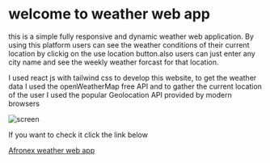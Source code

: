 <h1>welcome to weather web app</h1>
<p margin-bottom="20px">this is a simple fully responsive and dynamic weather web application. By using this platform  users can see the weather conditions of their current location by clickig on the use location button.also users can just enter any city name and see the weekly weather forcast for that location.

<p>I used react js with tailwind css to develop this website, to get the weather data I used the openWeatherMap free API and to gather the current location of the user I used the popular Geolocation API provided by modern browsers</p>

![screen](https://github.com/kalolani/Afronex-task-2-weather-web-app/assets/123155716/e2d5a1f6-6e80-408b-9bcb-0f3b22877584)

<p>If you want to check it click the link below</p>

<a href="https://afronex-task-2-kappa.vercel.app/" target="_blank" rel="noreferrer"> Afronex weather web app </a>
